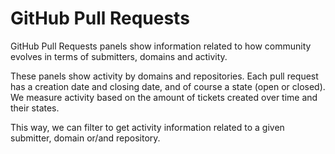 # GitHub Pull Requests

GitHub Pull Requests panels show information related to how community evolves in terms
of submitters, domains and activity.

These panels show activity by domains and repositories. Each pull request has a creation
date and closing date, and of course a state (open or closed). We measure
activity based on the amount of tickets created over time and their states.

This way, we can filter to get activity information related to a given submitter,
domain or/and repository.

